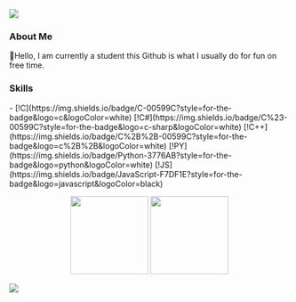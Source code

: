 <img src="https://komarev.com/ghpvc/?username=eccentricPACHARA&&style=flat-square" align="center" /> 

 


<h3>About Me</h3>
👋Hello, I am currently a student this Github is what I usually do for fun on free time.

</p>

<h3>Skills</h3>
- [!C](https://img.shields.io/badge/C-00599C?style=for-the-badge&logo=c&logoColor=white)
  [!C#](https://img.shields.io/badge/C%23-00599C?style=for-the-badge&logo=c-sharp&logoColor=white)
  [!C++](https://img.shields.io/badge/C%2B%2B-00599C?style=for-the-badge&logo=c%2B%2B&logoColor=white)
  [!PY](https://img.shields.io/badge/Python-3776AB?style=for-the-badge&logo=python&logoColor=white)
  [!JS](https://img.shields.io/badge/JavaScript-F7DF1E?style=for-the-badge&logo=javascript&logoColor=black)

</p>



</p>
  

<div align="center">
<img height="140em" src="https://github-readme-stats.vercel.app/api?username=eccentricPACHARA&theme=tokyonight&show_icons=true&count_private=true&hide_border=true" />
<img height="140em"  src="https://github-readme-stats.vercel.app/api/top-langs/?username=eccentricPACHARA&theme=tokyonight&layout=compact&hide_border=true" />
</div>  


</p>

<img src="https://activity-graph.herokuapp.com/graph?username=eccentricPACHARA&bg_color=0D1117&color=00ffe5&line=f200ff&point=FFFFFF&hide_border=true" />

 


  





